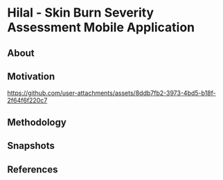 # Hilal - Skin Burn Severity Assessment Mobile Application

## About

## Motivation
https://github.com/user-attachments/assets/8ddb7fb2-3973-4bd5-b18f-2f64f6f220c7

## Methodology

## Snapshots


## References



